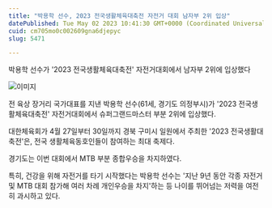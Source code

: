 ```yaml
---
title: "박용학 선수, 2023 전국생활체육대축전 자전거 대회 남자부 2위 입상"
datePublished: Tue May 02 2023 10:41:30 GMT+0000 (Coordinated Universal Time)
cuid: cm705mo0c002609gna6djepyc
slug: 5471

---
```



박용학 선수가 '2023 전국생활체육대축전' 자전거대회에서 남자부 2위에 입상했다

![이미지](https://cdn.hashnode.com/res/hashnode/image/upload/v1739258540683/4cf34dac-8ebd-488b-a69c-36030b6e85c0.jpeg)

전 육상 장거리 국가대표를 지낸 박용학 선수(61세, 경기도 의정부시)가 '2023 전국생활체육대축전' 자전거대회에서 슈퍼그랜드마스터 부분 2위에 입상했다.

대한체육회가 4월 27일부터 30일까지 경북 구미시 일원에서 주최한 '2023 전국생활대축전'은, 전국 생활체육동호인들이 참여하는 최대 축제다.

경기도는 이번 대회에서 MTB 부분 종합우승을 차지하였다.

특히, 건강을 위해 자전거를 타기 시작했다는 박용학 선수는 '지난 9년 동안 각종 자전거 및 MTB 대회 참가해 여러 차례 개인우승을 차지'하는 등 나이를 뛰어넘는 저력을 여전히 과시하고 있다.